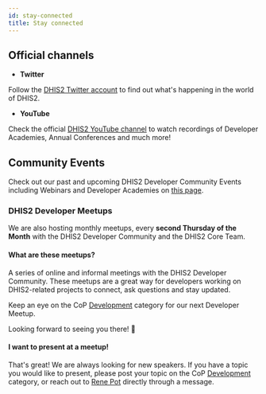 ```yaml
---
id: stay-connected
title: Stay connected
---
```


## Official channels

-   **Twitter**

<!-- Follow the [DHIS2 Developers Twitter account](https://twitter.com/dhis2devs) for all developer news and events.  -->

Follow the [DHIS2 Twitter account](https://twitter.com/dhis_2) to find out what's happening in the world of DHIS2.

-   **YouTube**

Check the official [DHIS2 YouTube channel](https://www.youtube.com/c/Dhis2Org) to watch recordings of Developer Academies, Annual Conferences and much more!

## Community Events

Check out our past and upcoming DHIS2 Developer Community Events including Webinars and Developer Academies on [this page](../events/webinars).

### DHIS2 Developer Meetups

We are also hosting monthly meetups, every **second Thursday of the Month** with the DHIS2 Developer Community and the DHIS2 Core Team.

#### What are these meetups?

A series of online and informal meetings with the DHIS2 Developer Community. These meetups are a great way for developers working on DHIS2-related projects to connect, ask questions and stay updated.

Keep an eye on the CoP [Development](https://community.dhis2.org/c/development/10) category for our next Developer Meetup.

Looking forward to seeing you there! 🎊

#### I want to present at a meetup!
That's great! We are always looking for new speakers. If you have a topic you would like to present, please post your topic on the CoP [Development](https://community.dhis2.org/c/development/10) category, or reach out to [Rene Pot](https://community.dhis2.org/u/rene/summary) directly through a message.